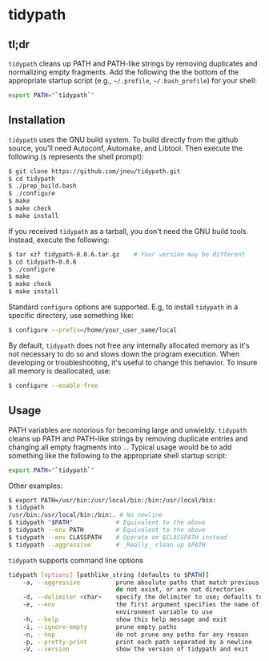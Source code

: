 # tidypath

## tl;dr
`tidypath` cleans up PATH and PATH-like strings by removing duplicates and
normalizing empty fragments. Add the following the the bottom of the appropriate
startup script (e.g., `~/.profile`, `~/.bash_profile`) for your shell:
```bash
export PATH="`tidypath`"
```

## Installation
`tidypath` uses the GNU build system. To build directly from the github source,
you'll need Autoconf, Automake, and Libtool. Then execute the following (`$`
represents the shell prompt):
```bash
$ git clone https://github.com/jneu/tidypath.git
$ cd tidypath
$ ./prep_build.bash
$ ./configure
$ make
$ make check
$ make install
```
If you received `tidypath` as a tarball, you don't need the GNU build tools.
Instead, execute the following:
```bash
$ tar xzf tidypath-0.0.6.tar.gz    # Your version may be different
$ cd tidypath-0.0.6
$ ./configure
$ make
$ make check
$ make install
```

Standard `configure` options are supported. E.g, to install `tidypath` in a
specific directory, use something like:
```bash
$ configure --prefix=/home/your_user_name/local
``` 

By default, `tidypath` does not free any internally allocated memory as it's
not necessary to do so and slows down the program execution. When developing
or troubleshooting, it's useful to change this behavior. To insure all memory
is deallocated, use:
```bash
$ configure --enable-free
```

## Usage
PATH variables are notorious for becoming large and unwieldy. `tidypath` cleans
up PATH and PATH-like strings by removing duplicate entries and changing all
empty fragments into `.`. Typical usage would be to add something like the
following to the appropriate shell startup script:
```bash
export PATH="`tidypath`"
```

Other examples:
```bash
$ export PATH=/usr/bin:/usr/local/bin:/bin:/usr/local/bin:
$ tidypath
/usr/bin:/usr/local/bin:/bin:. # No newline
$ tidypath "$PATH"            # Equivalent to the above
$ tidypath --env PATH         # Equivalent to the above
$ tidypath --env CLASSPATH    # Operate on $CLASSPATH instead
$ tidypath --aggressive       # _Really_ clean up $PATH
```

`tidypath` supports command line options
```bash
tidypath [options] [pathlike_string (defaults to $PATH)]
    -a, --aggressive          prune absolute paths that match previous inodes, 
                              do not exist, or are not directories
    -d, --delimiter <char>    specify the delimiter to use; defaults to :
    -e, --env                 the first argument specifies the name of an
                              environment variable to use
    -h, --help                show this help message and exit
    -i, --ignore-empty        prune empty paths
    -n, --nop                 do not prune any paths for any reason
    -p, --pretty-print        print each path separated by a newline
    -V, --version             show the version of tidypath and exit
```
